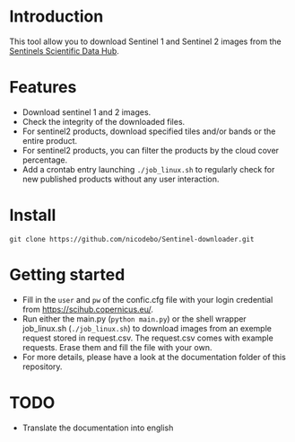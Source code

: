 # Introduction
This tool allow you to download Sentinel 1 and Sentinel 2 images from the
[Sentinels Scientific Data Hub](https://scihub.copernicus.eu/).

# Features
* Download sentinel 1 and 2 images.
* Check the integrity of the downloaded files.
* For sentinel2 products, download specified tiles and/or bands or the entire
  product.
* For sentinel2 products, you can filter the products by the cloud cover
  percentage.
* Add a crontab entry launching `./job_linux.sh` to regularly check for new
  published products without any user interaction.

# Install
`git clone https://github.com/nicodebo/Sentinel-downloader.git`

# Getting started
* Fill in the `user` and `pw` of the confic.cfg file with your login credential
  from https://scihub.copernicus.eu/.
* Run either the main.py (`python main.py`) or the shell wrapper job_linux.sh
  (`./job_linux.sh`) to download images from an exemple request stored in
  request.csv. The request.csv comes with example requests. Erase them and fill
  the file with your own.
* For more details, please have a look at the documentation folder of this
  repository.

# TODO
* Translate the documentation into english
